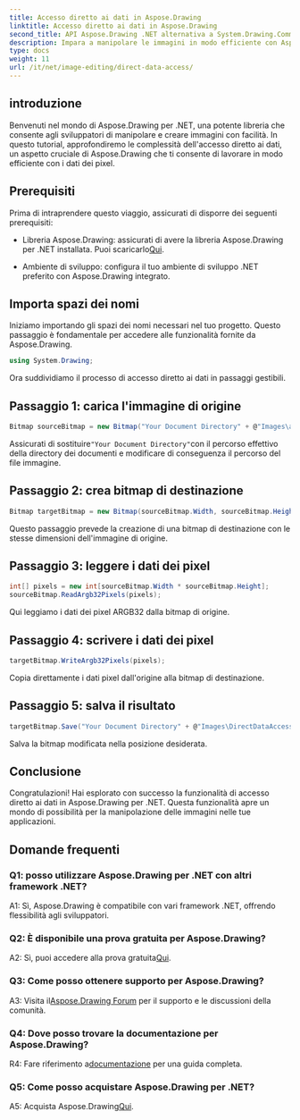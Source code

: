 ```yaml
---
title: Accesso diretto ai dati in Aspose.Drawing
linktitle: Accesso diretto ai dati in Aspose.Drawing
second_title: API Aspose.Drawing .NET alternativa a System.Drawing.Common
description: Impara a manipolare le immagini in modo efficiente con Aspose.Drawing per .NET. Scopri l'accesso diretto ai dati con la nostra guida passo passo.
type: docs
weight: 11
url: /it/net/image-editing/direct-data-access/
---
```

## introduzione

Benvenuti nel mondo di Aspose.Drawing per .NET, una potente libreria che consente agli sviluppatori di manipolare e creare immagini con facilità. In questo tutorial, approfondiremo le complessità dell'accesso diretto ai dati, un aspetto cruciale di Aspose.Drawing che ti consente di lavorare in modo efficiente con i dati dei pixel.

## Prerequisiti

Prima di intraprendere questo viaggio, assicurati di disporre dei seguenti prerequisiti:

-  Libreria Aspose.Drawing: assicurati di avere la libreria Aspose.Drawing per .NET installata. Puoi scaricarlo[Qui](https://releases.aspose.com/drawing/net/).

- Ambiente di sviluppo: configura il tuo ambiente di sviluppo .NET preferito con Aspose.Drawing integrato.

## Importa spazi dei nomi

Iniziamo importando gli spazi dei nomi necessari nel tuo progetto. Questo passaggio è fondamentale per accedere alle funzionalità fornite da Aspose.Drawing.

```csharp
using System.Drawing;
```

Ora suddividiamo il processo di accesso diretto ai dati in passaggi gestibili.

## Passaggio 1: carica l'immagine di origine

```csharp
Bitmap sourceBitmap = new Bitmap("Your Document Directory" + @"Images\aspose_logo.png");
```

 Assicurati di sostituire`"Your Document Directory"`con il percorso effettivo della directory dei documenti e modificare di conseguenza il percorso del file immagine.

## Passaggio 2: crea bitmap di destinazione

```csharp
Bitmap targetBitmap = new Bitmap(sourceBitmap.Width, sourceBitmap.Height, System.Drawing.Imaging.PixelFormat.Format32bppPArgb);
```

Questo passaggio prevede la creazione di una bitmap di destinazione con le stesse dimensioni dell'immagine di origine.

## Passaggio 3: leggere i dati dei pixel

```csharp
int[] pixels = new int[sourceBitmap.Width * sourceBitmap.Height];
sourceBitmap.ReadArgb32Pixels(pixels);
```

Qui leggiamo i dati dei pixel ARGB32 dalla bitmap di origine.

## Passaggio 4: scrivere i dati dei pixel

```csharp
targetBitmap.WriteArgb32Pixels(pixels);
```

Copia direttamente i dati pixel dall'origine alla bitmap di destinazione.

## Passaggio 5: salva il risultato

```csharp
targetBitmap.Save("Your Document Directory" + @"Images\DirectDataAccess_out.png");
```

Salva la bitmap modificata nella posizione desiderata.

## Conclusione

Congratulazioni! Hai esplorato con successo la funzionalità di accesso diretto ai dati in Aspose.Drawing per .NET. Questa funzionalità apre un mondo di possibilità per la manipolazione delle immagini nelle tue applicazioni.

## Domande frequenti

### Q1: posso utilizzare Aspose.Drawing per .NET con altri framework .NET?

A1: Sì, Aspose.Drawing è compatibile con vari framework .NET, offrendo flessibilità agli sviluppatori.

### Q2: È disponibile una prova gratuita per Aspose.Drawing?

 A2: Sì, puoi accedere alla prova gratuita[Qui](https://releases.aspose.com/).

### Q3: Come posso ottenere supporto per Aspose.Drawing?

 A3: Visita il[Aspose.Drawing Forum](https://forum.aspose.com/c/diagram/17) per il supporto e le discussioni della comunità.

### Q4: Dove posso trovare la documentazione per Aspose.Drawing?

R4: Fare riferimento a[documentazione](https://reference.aspose.com/drawing/net/) per una guida completa.

### Q5: Come posso acquistare Aspose.Drawing per .NET?

 A5: Acquista Aspose.Drawing[Qui](https://purchase.aspose.com/buy).